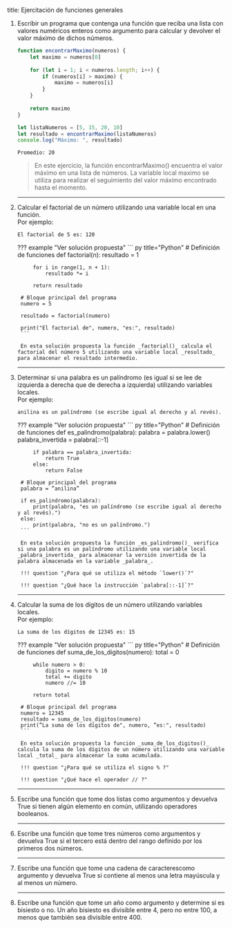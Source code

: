 title: Ejercitación de funciones generales

1. Escribir un programa que contenga una función que reciba una lista con valores numéricos enteros como argumento para calcular y devolver el valor máximo de dichos números.

    ``` js title="JavaScript"
    function encontrarMaximo(numeros) {
        let maximo = numeros[0]
        
        for (let i = 1; i < numeros.length; i++) {
            if (numeros[i] > maximo) {
                maximo = numeros[i]
            }
        }
        
        return maximo
    }

    let listaNumeros = [5, 15, 20, 10]
    let resultado = encontrarMaximo(listaNumeros)
    console.log("Máximo: ", resultado)
    ```

    ``` title="Terminal (Entrada/Salida)"
    Promedio: 20
    ```
    > En este ejercicio, la función encontrarMaximo() encuentra el valor máximo en una lista de números. 
    > La variable local maximo se utiliza para realizar el seguimiento del valor máximo encontrado hasta el momento.

    ---
    
1. Calcular el factorial de un número utilizando una variable local en una función.  
Por ejemplo:

    ``` title="Terminal (Entrada/Salida)"
    El factorial de 5 es: 120
    ```

    ??? example "Ver solución propuesta"
        ``` py title="Python"
        # Definición de funciones
        def factorial(n):
            resultado = 1
            
            for i in range(1, n + 1):
                resultado *= i
            
            return resultado

        # Bloque principal del programa
        numero = 5

        resultado = factorial(numero)

        print("El factorial de", numero, "es:", resultado)
        ```

        En esta solución propuesta la función _factorial()_ calcula el factorial del número 5 utilizando una variable local _resultado_ para almacenar el resultado intermedio.

    ---

1. Determinar si una palabra es un palíndromo (es igual si se lee de izquierda a derecha que de derecha a izquierda) utilizando variables locales.  
Por ejemplo:

    ``` title="Terminal (Entrada/Salida)"
    anilina es un palíndromo (se escribe igual al derecho y al revés).
    ```

    ??? example "Ver solución propuesta"
        ``` py title="Python"
        # Definición de funciones
        def es_palindromo(palabra):
            palabra = palabra.lower()
            palabra_invertida = palabra[::-1]
            
            if palabra == palabra_invertida:
                return True
            else:
                return False

        # Bloque principal del programa
        palabra = ”anilina”

        if es_palindromo(palabra):
            print(palabra, "es un palíndromo (se escribe igual al derecho y al revés).")
        else:
            print(palabra, "no es un palíndromo.")
        ```

        En esta solución propuesta la función _es_palindromo()_ verifica si una palabra es un palíndromo utilizando una variable local _palabra_invertida_ para almacenar la versión invertida de la palabra almacenada en la variable _palabra_.

        !!! question "¿Para qué se utiliza el método `lower()`?"

        !!! question "¿Qué hace la instrucción `palabra[::-1]`?"

    ---

1. Calcular la suma de los dígitos de un número utilizando variables locales.  
Por ejemplo:

    ``` title="Terminal (Entrada/Salida)"
    La suma de los dígitos de 12345 es: 15
    ```

    ??? example "Ver solución propuesta"
        ``` py title="Python"
        # Definición de funciones
        def suma_de_los_digitos(numero):
            total = 0
            
            while numero > 0:
                digito = numero % 10
                total += digito
                numero //= 10
            
            return total

        # Bloque principal del programa
        numero = 12345
        resultado = suma_de_los_digitos(numero)
        print(”La suma de los dígitos de", numero, ”es:", resultado)
        ```

        En esta solución propuesta la función _suma_de_los_digitos()_ calcula la suma de los dígitos de un número utilizando una variable local _total_ para almacenar la suma acumulada.

        !!! question "¿Para qué se utiliza el signo % ?"

        !!! question "¿Qué hace el operador // ?"

    ---
    
1. Escribe una función que tome dos listas como argumentos y devuelva True si tienen algún elemento en común, utilizando operadores booleanos.
   
    ---
    
2. Escribe una función que tome tres números como argumentos y devuelva True si el tercero está dentro del rango definido por los primeros dos números.

    ---

3. Escribe una función que tome una cadena de caracterescomo argumento y devuelva True si contiene al menos una letra mayúscula y al menos un número. 

    ---
    
4. Escribe una función que tome un año como argumento y determine si es bisiesto o no. Un año bisiesto es divisible entre 4, pero no entre 100, a menos que también sea divisible entre 400.
